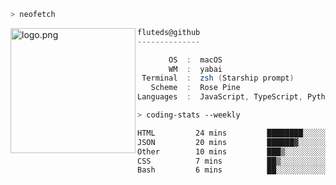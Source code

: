 ```zsh
> neofetch
```

<!--img align="left" src="https://github.com/fluteds.png" alt="logo.png" width="200"/>-->
<img align="left" src="https://external-content.duckduckgo.com/iu/?u=https%3A%2F%2F78.media.tumblr.com%2F975fca5f82161b190efdcaa05ffbd4ec%2Ftumblr_p6q6m9TJF01x3p3jmo1_500.png&f=1&nofb=1" alt="logo.png" width="200"/>

```csharp
fluteds@github
--------------

       OS  :  macOS
       WM  :  yabai
 Terminal  :  zsh (Starship prompt)  
   Scheme  :  Rose Pine  
Languages  :  JavaScript, TypeScript, Python, HTML, CSS  

```

```zsh
> coding-stats --weekly
```

<!--START_SECTION:waka-->

```txt
HTML         24 mins         ████████░░░░░░░░░░░░░░░░░   31.89 %
JSON         20 mins         ██████▓░░░░░░░░░░░░░░░░░░   26.37 %
Other        10 mins         ███▒░░░░░░░░░░░░░░░░░░░░░   13.97 %
CSS          7 mins          ██▒░░░░░░░░░░░░░░░░░░░░░░   09.68 %
Bash         6 mins          ██░░░░░░░░░░░░░░░░░░░░░░░   08.58 %
```

<!--END_SECTION:waka-->
